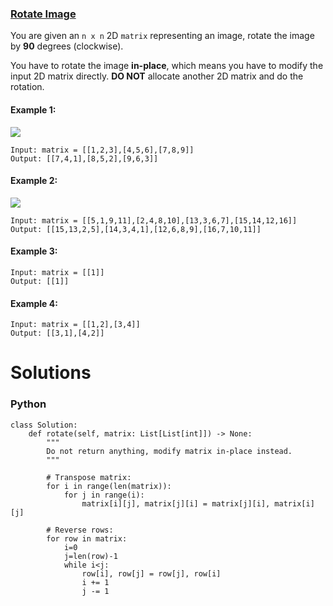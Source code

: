 ### [Rotate Image](https://leetcode.com/problems/rotate-image/) <br>

You are given an `n x n` 2D `matrix` representing an image, rotate the image by **90** degrees (clockwise).

You have to rotate the image **in-place**, which means you have to modify the input 2D matrix directly. **DO NOT** allocate another 2D matrix and do the rotation.



#### Example 1:
<img src="../../../../images/48mat1.jpg">

```
Input: matrix = [[1,2,3],[4,5,6],[7,8,9]]
Output: [[7,4,1],[8,5,2],[9,6,3]]

```

#### Example 2:
<img src="../../../../images/48mat2.jpg">

```
Input: matrix = [[5,1,9,11],[2,4,8,10],[13,3,6,7],[15,14,12,16]]
Output: [[15,13,2,5],[14,3,4,1],[12,6,8,9],[16,7,10,11]]

```

#### Example 3:

```
Input: matrix = [[1]]
Output: [[1]]

```

#### Example 4:

```
Input: matrix = [[1,2],[3,4]]
Output: [[3,1],[4,2]]

```


# Solutions

### Python
```
class Solution:
    def rotate(self, matrix: List[List[int]]) -> None:
        """
        Do not return anything, modify matrix in-place instead.
        """
        
        # Transpose matrix:
        for i in range(len(matrix)):
            for j in range(i):
                matrix[i][j], matrix[j][i] = matrix[j][i], matrix[i][j]
        
        # Reverse rows:
        for row in matrix:
            i=0
            j=len(row)-1
            while i<j:
                row[i], row[j] = row[j], row[i]
                i += 1
                j -= 1

```
